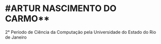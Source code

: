 #ARTUR NASCIMENTO DO CARMO**
=====================
2° Período de Ciência da Computação pela Universidade do Estado do Rio de Janeiro
